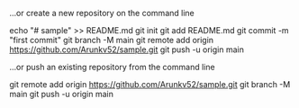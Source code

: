 …or create a new repository on the command line

echo "# sample" >> README.md
git init
git add README.md
git commit -m "first commit"
git branch -M main
git remote add origin https://github.com/Arunkv52/sample.git
git push -u origin main



…or push an existing repository from the command line

git remote add origin https://github.com/Arunkv52/sample.git
git branch -M main
git push -u origin main

